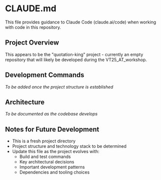 # CLAUDE.md

This file provides guidance to Claude Code (claude.ai/code) when working with code in this repository.

## Project Overview

This appears to be the "quotation-king" project - currently an empty repository that will likely be developed during the VT25_AT_workshop.

## Development Commands

*To be added once the project structure is established*

## Architecture

*To be documented as the codebase develops*

## Notes for Future Development

- This is a fresh project directory
- Project structure and technology stack to be determined
- Update this file as the project evolves with:
  - Build and test commands
  - Key architectural decisions
  - Important development patterns
  - Dependencies and tooling choices